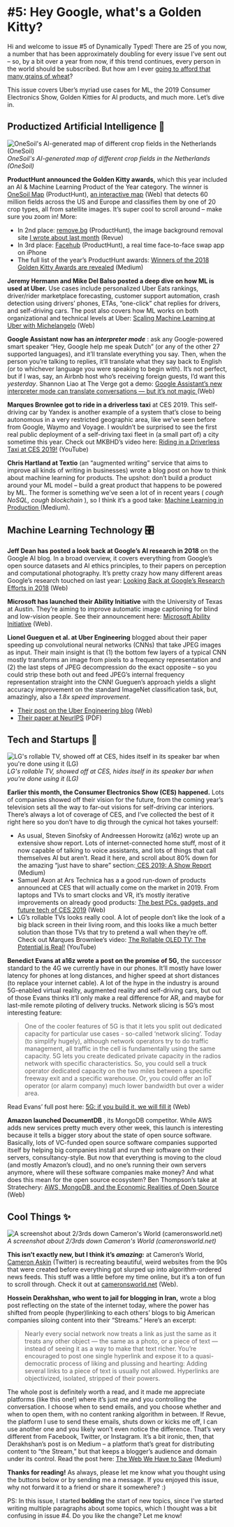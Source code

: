 # #5: Hey Google, what's a Golden Kitty? 

Hi and welcome to issue #5 of Dynamically Typed!
There are 25 of you now, a number that has been approximately doubling for every issue I’ve sent out – so, by a bit over a year from now, if this trend continues, every person in the world should be subscribed.
But how am I ever [going to afford that many grains of wheat](https://en.wikipedia.org/wiki/Wheat_and_chessboard_problem?utm_campaign=Dynamically%20Typed&utm_medium=email&utm_source=Revue%20newsletter)?

This issue covers Uber’s myriad use cases for ML, the 2019 Consumer Electronics Show, Golden Kitties for AI products, and much more.
Let’s dive in.

## Productized Artificial Intelligence 🔌

![OneSoil's AI-generated map of different crop fields in the Netherlands (OneSoil)](https://s3.amazonaws.com/revue/items/images/004/125/382/mail/Screenshot_2019-01-20_at_15.15.34.png?1547997371)
_OneSoil's AI-generated map of different crop fields in the Netherlands (OneSoil)_

**ProductHunt announced the Golden Kitty awards,** which this year included an AI & Machine Learning Product of the Year category.
The winner is [OneSoil Map](https://www.producthunt.com/posts/onesoil-map-2?utm_campaign=Dynamically%20Typed&utm_medium=email&utm_source=Revue%20newsletter) (ProductHunt), [an interactive map](https://map.onesoil.ai/2018?about&utm_campaign=Dynamically%20Typed&utm_medium=email&utm_source=Revue%20newsletter#3.6/50.49/4.96) (Web) that detects 60 million fields across the US and Europe and classifies them by one of 20 crop types, all from satellite images.
It’s super cool to scroll around – make sure you zoom in!
More:

- In 2nd place: [remove.bg](https://www.producthunt.com/posts/remove-bg?utm_campaign=Dynamically%20Typed&utm_medium=email&utm_source=Revue%20newsletter) (ProductHunt), the image background removal site [I wrote about last month](https://www.getrevue.co/profile/dynamically-typed/issues/3-happy-holidays-149573?utm_campaign=Dynamically%20Typed&utm_medium=email&utm_source=Revue%20newsletter) (Revue)
- In 3rd place: [Facehub](https://www.producthunt.com/posts/facehub?utm_campaign=Dynamically%20Typed&utm_medium=email&utm_source=Revue%20newsletter) (ProductHunt), a real time face-to-face swap app on iPhone
- The full list of the year’s ProductHunt awards: [Winners of the 2018 Golden Kitty Awards are revealed](https://blog.producthunt.com/winners-of-the-2018-golden-kitty-awards-are-revealed-881c205a1e1f?utm_campaign=Dynamically%20Typed&utm_medium=email&utm_source=Revue%20newsletter) (Medium)

**Jeremy Hermann and Mike Del Balso posted a deep dive on how ML is used at Uber.**
Use cases include personalized Uber Eats rankings, driver/rider marketplace forecasting, customer support automation, crash detection using drivers’ phones, ETAs, “one-click” chat replies for drivers, and self-driving cars.
The post also covers how ML works on both organizational and technical levels at Uber: [Scaling Machine Learning at Uber with Michelangelo](https://eng.uber.com/scaling-michelangelo/?utm_campaign=Dynamically%20Typed&utm_medium=email&utm_source=Revue%20newsletter) (Web)

**Google Assistant** **now has an _interpreter mode_** : ask any Google-powered smart speaker “Hey, Google help me speak Dutch” (or any of the other 27 supported languages), and it’ll translate everything you say.
Then, when the person you’re talking to replies, it’ll translate what they say back to English (or to whichever language you were speaking to begin with).
It’s not perfect, but if I was, say, an Airbnb host who’s receiving foreign guests, I’d want this _yesterday_.
Shannon Liao at The Verge got a demo: [Google Assistant’s new interpreter mode can translate conversations — but it’s not magic ](https://www.theverge.com/2019/1/8/18170806/google-assistant-translate-languages-real-time-interpreter-ces-2019?utm_campaign=Dynamically%20Typed&utm_medium=email&utm_source=Revue%20newsletter)(Web)

**Marques Brownlee got to ride in a driverless taxi** at CES 2019.
This self-driving car by Yandex is another example of a system that’s close to being autonomous in a very restricted geographic area, like we’ve seen before from Google, Waymo and Voyage.
I wouldn’t be surprised to see the first real public deployment of a self-driving taxi fleet in (a small part of) a city sometime this year.
Check out MKBHD’s video here: [Riding in a Driverless Taxi at CES 2019!](https://www.youtube.com/watch?utm_campaign=Dynamically%20Typed&utm_medium=email&utm_source=Revue%20newsletter&v=gfWjsKsEry0) (YouTube)

**Chris Hartland at Textio** (an “augmented writing” service that aims to improve all kinds of writing in businesses) wrote a blog post on how to think about machine learning for products.
The upshot: don’t build a product around your ML model – build a great product that happens to be powered by ML.
The former is something we’ve seen a lot of in recent years ( _cough NoSQL, cough blockchain_ ), so I think it’s a good take: [Machine Learning in Production ](https://hackernoon.com/machine-learning-in-production-ed65c58ffd1e?utm_campaign=Dynamically%20Typed&utm_medium=email&utm_source=Revue%20newsletter)(Medium).

## Machine Learning Technology 🎛

**Jeff Dean has posted a look back at Google’s AI research in 2018** on the Google AI blog.
In a broad overview, it covers everything from Google’s open source datasets and AI ethics principles, to their papers on perception and computational photography.
It’s pretty crazy how many different areas Google’s research touched on last year: [Looking Back at Google’s Research Efforts in 2018](http://ai.googleblog.com/2019/01/looking-back-at-googles-research.html?utm_campaign=Dynamically%20Typed&utm_medium=email&utm_source=Revue%20newsletter) (Web)

**Microsoft has launched their Ability Initiative** with the University of Texas at Austin.
They’re aiming to improve automatic image captioning for blind and low-vision people.
See their announcement here: [Microsoft Ability Initiative](https://www.microsoft.com/en-us/research/blog/microsoft-ability-initiative-a-collaborative-quest-to-innovate-in-image-captioning-for-people-who-are-blind-or-with-low-vision/?utm_campaign=Dynamically%20Typed&utm_medium=email&utm_source=Revue%20newsletter) (Web).

**Lionel Gueguen et al.
at Uber Engineering** blogged about their paper speeding up convolutional neural networks (CNNs) that take JPEG images as input.
Their main insight is that (1) the bottom few layers of a typical CNN mostly transforms an image from pixels to a frequency representation and (2) the last steps of JPEG decompression do the exact opposite – so you could strip these both out and feed JPEG’s internal frequency representation straight into the CNN!
Gueguen’s approach yields a slight accuracy improvement on the standard ImageNet classification task, but, amazingly, also a _1.8x speed improvement_.

- [Their post on the Uber Engineering blog](https://eng.uber.com/neural-networks-jpeg/?utm_campaign=Dynamically%20Typed&utm_medium=email&utm_source=Revue%20newsletter) (Web)
- [Their paper at NeurIPS](https://papers.nips.cc/paper/7649-faster-neural-networks-straight-from-jpeg.pdf?utm_campaign=Dynamically%20Typed&utm_medium=email&utm_source=Revue%20newsletter) (PDF)

## Tech and Startups 🚀

![LG's rollable TV, showed off at CES, hides itself in its speaker bar when you're done using it (LG)](https://s3.amazonaws.com/revue/items/images/004/124/935/mail/lg-rollable-tv-ces-2019_key-visual.jpg?1547986676)
_LG's rollable TV, showed off at CES, hides itself in its speaker bar when you're done using it (LG)_

**Earlier this month, the Consumer Electronics Show (CES) happened.**
Lots of companies showed off their vision for the future, from the coming year’s television sets all the way to far-out visions for self-driving car interiors.
There’s always a lot of coverage of CES, and I’ve collected the best of it right here so you don’t have to dig through the cynical hot takes yourself:

- As usual, Steven Sinofsky of Andreessen Horowitz (a16z) wrote up an extensive show report. Lots of internet-connected home stuff, most of it now capable of talking to voice assistants, and lots of things that call themselves AI but aren’t. Read it here, and scroll about 80% down for the amazing “just have to share” section:[ CES 2019: A Show Report ](https://medium.learningbyshipping.com/ces-85ca9f07c08a?utm_campaign=Dynamically%20Typed&utm_medium=email&utm_source=Revue%20newsletter)(Medium)
- Samuel Axon at Ars Technica has a a good run-down of products announced at CES that will actually come on the market in 2019. From laptops and TVs to smart clocks and VR, it’s mostly iterative improvements on already good products: [The best PCs, gadgets, and future tech of CES 2019](https://arstechnica.com/gadgets/2019/01/the-best-pcs-gadgets-and-future-tech-of-ces-2019/?utm_campaign=Dynamically%20Typed&utm_medium=email&utm_source=Revue%20newsletter) (Web)
- LG’s rollable TVs looks really cool. A lot of people don’t like the look of a big black screen in their living room, and this looks like a much better solution than those TVs that try to pretend a wall when they’re off. Check out Marques Brownlee’s video: [The Rollable OLED TV: The Potential is Real!](https://www.youtube.com/watch?utm_campaign=Dynamically%20Typed&utm_medium=email&utm_source=Revue%20newsletter&v=D1pa3UX89GA) (YouTube)

**Benedict Evans at a16z wrote a post on the promise of 5G,** the successor standard to the 4G we currently have in our phones.
It’ll mostly have lower latency for phones at long distances, and higher speed at short distances (to replace your internet cable).
A lot of the hype in the industry is around 5G-enabled virtual reality, augmented reality and self-driving cars, but out of those Evans thinks it’ll only make a real difference for AR, and maybe for last-mile remote piloting of delivery trucks.
Network slicing is 5G’s most interesting feature:

> One of the cooler features of 5G is that it lets you split out dedicated capacity for particular use cases - so-called ‘network slicing’.
> Today (to simplify hugely), although network operators try to do traffic management, all traffic in the cell is fundamentally using the same capacity.
> 5G lets you create dedicated private capacity in the radios network with specific characteristics.
> So, you could sell a truck operator dedicated capacity on the two miles between a specific freeway exit and a specific warehouse.
> Or, you could offer an IoT operator (or alarm company) much lower bandwidth but over a wider area.

Read Evans’ full post here: [5G: if you build it, we will fill it](https://www.ben-evans.com/benedictevans/2019/1/16/5g-if-you-build-it-we-will-fill-it?utm_campaign=Dynamically%20Typed&utm_medium=email&utm_source=Revue%20newsletter) (Web)

**Amazon launched DocumentDB** , its MongoDB competitor.
While AWS adds new services pretty much every other week, this launch is interesting because it tells a bigger story about the state of open source software.
Basically, lots of VC-funded open source software companies supported itself by helping big companies install and run their software on their servers, consultancy-style.
But now that everything is moving to the cloud (and mostly Amazon’s cloud), and no one’s running their own servers anymore, where will these software companies make money?
And what does this mean for the open source ecosystem?
Ben Thompson’s take at Stratechery: [AWS, MongoDB, and the Economic Realities of Open Source ](https://stratechery.com/2019/aws-mongodb-and-the-economic-realities-of-open-source/?utm_campaign=Dynamically%20Typed&utm_medium=email&utm_source=Revue%20newsletter)(Web)

## Cool Things ✨

![A screenshot about 2/3rds down Cameron's World (cameronsworld.net)](https://s3.amazonaws.com/revue/items/images/004/123/809/mail/Screenshot_2019-01-19_at_19.04.18.png?1547924690)
_A screenshot about 2/3rds down Cameron's World (cameronsworld.net)_

**This isn’t exactly new, but I think it’s _amazing:_** at Cameron’s World, [Cameron Askin](https://twitter.com/cameronaskin/?utm_campaign=Dynamically%20Typed&utm_medium=email&utm_source=Revue%20newsletter) (Twitter) is recreating beautiful, weird websites from the 90s that were created before everything got slurped up into algorithm-ordered news feeds.
This stuff was a little before my time online, but it’s a ton of fun to scroll through.
Check it out at [cameronsworld.net](http://cameronsworld.net?utm_campaign=Dynamically%20Typed&utm_medium=email&utm_source=Revue%20newsletter) (Web).

**Hossein Derakhshan, who went to jail for blogging in Iran,** wrote a blog post reflecting on the state of the internet today, where the power has shifted from people (hyper)linking to each others’ blogs to big American companies siloing content into their “Streams.” Here’s an excerpt:

> Nearly every social network now treats a link as just the same as it treats any other object — the same as a photo, or a piece of text — instead of seeing it as a way to make that text richer.
> You’re encouraged to post one single hyperlink and expose it to a quasi-democratic process of liking and plussing and hearting: Adding several links to a piece of text is usually not allowed.
> Hyperlinks are objectivized, isolated, stripped of their powers.

The whole post is definitely worth a read, and it made me appreciate platforms (like this one!) where it’s just me and you controlling the conversation.
I choose when to send emails, and you choose whether and when to open them, with no content ranking algorithm in between.
If Revue, the platform I use to send these emails, shuts down or kicks me off, I can use another one and you likely won’t even notice the difference.
That’s very different from Facebook, Twitter, or Instagram.
It’s a bit ironic, then, that Derakhshan’s post is on Medium – a platform that’s great for distributing content to “the Stream,” but that keeps a blogger’s audience and domain under its control.
Read the post here: [The Web We Have to Save](https://medium.com/matter/the-web-we-have-to-save-2eb1fe15a426?utm_campaign=Dynamically%20Typed&utm_medium=email&utm_source=Revue%20newsletter) (Medium)

**Thanks for reading!**
As always, please let me know what you thought using the buttons below or by sending me a message.
If you enjoyed this issue, why not forward it to a friend or share it somewhere?
:)

PS: In this issue, I started **bolding** the start of new topics, since I’ve started writing multiple paragraphs about some topics, which I thought was a bit confusing in issue #4.
Do you like the change?
Let me know!